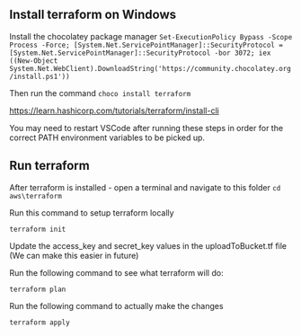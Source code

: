 ## Install terraform on Windows

Install the chocolatey package manager
`Set-ExecutionPolicy Bypass -Scope Process -Force; [System.Net.ServicePointManager]::SecurityProtocol = [System.Net.ServicePointManager]::SecurityProtocol -bor 3072; iex ((New-Object System.Net.WebClient).DownloadString('https://community.chocolatey.org/install.ps1'))`

Then run the command
`choco install terraform`

https://learn.hashicorp.com/tutorials/terraform/install-cli

You may need to restart VSCode after running these steps in order for the correct PATH environment variables to be picked up.

## Run terraform

After terraform is installed - open a terminal and navigate to this folder `cd aws\terraform`

Run this command to setup terraform locally

`terraform init`

Update the access_key and secret_key values in the uploadToBucket.tf file (We can make this easier in future)

Run the following command to see what terraform will do:

`terraform plan`

Run the following command to actually make the changes

`terraform apply`